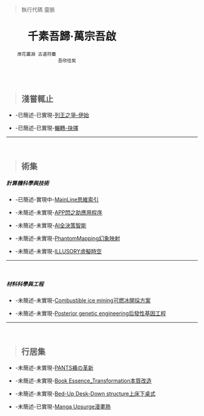 > 執行代碼 靈脈


# &emsp;&emsp;千素吾歸·萬宗吾啟
        岸花叢淵 古道符麋
                       吾欣往矣


<br />
<br />


> ## 淺嘗輒止
* -已簡述-已實現-[列王之爭-伊始](https://github.com/Lost-Monument/NeuralLine/blob/%E6%96%87%E9%9B%86%3CI%3E/%E5%88%97%E7%8E%8B%E4%B9%8B%E7%88%AD-%E4%BC%8A%E5%A7%8B.md)

* -已簡述-已實現-[輾轉-抉擇](https://github.com/Lost-Monument/NeuralLine/blob/%E6%96%87%E9%9B%86%3CI%3E/%E8%BC%BE%E8%BD%89%20%E6%8A%89%E6%93%87.md)

* * *
<br />

> ## 術集

##### 計算機科學與技術
* -已簡述-實現中-[MainLine思維索引](https://github.com/Lost-Monument/NeuralLine/tree/%E8%A1%93%E9%9B%86-COMPUTER/%E6%80%9D%E7%B6%AD%E7%B4%A2%E5%BC%95)

* -未簡述-未實現-[APP閃之助應用程序](https://github.com/Lost-Monument/NeuralLine/tree/%E8%A1%93%E9%9B%86-COMPUTER/%E9%96%83%E4%B9%8B%E5%8A%A9%E6%87%89%E7%94%A8%E7%A8%8B%E5%BA%8F)
* -未簡述-未實現-[AI全決策智能](https://github.com/Lost-Monument/NeuralLine/tree/%E8%A1%93%E9%9B%86-COMPUTER/%E5%85%A8%E6%B1%BA%E7%AD%96%E6%99%BA%E8%83%BD)

* -未簡述-未實現-[PhantomMapping幻象映射](https://github.com/Lost-Monument/NeuralLine/tree/%E8%A1%93%E9%9B%86-COMPUTER/%E5%B9%BB%E8%B1%A1%E6%98%A0%E5%B0%84)
* -未簡述-未實現-[ILLUSORY虛擬時空](https://github.com/Lost-Monument/NeuralLine/tree/%E8%A1%93%E9%9B%86-COMPUTER/%E8%99%9B%E6%93%AC%E6%99%82%E7%A9%BA)

* * *
<br />

##### 材料科學與工程
* -未簡述-未實現-[Combustible ice mining可燃冰開採方案](https://github.com/Lost-Monument/NeuralLine/tree/%E8%A1%93%E9%9B%86-MATERIAL/%E5%8F%AF%E7%87%83%E5%86%B0%E9%96%8B%E6%8E%A1%E6%96%B9%E6%A1%88)

* -未簡述-未實現-[Posterior genetic engineering后發性基因工程](https://github.com/Lost-Monument/NeuralLine/tree/%E8%A1%93%E9%9B%86-MATERIAL/%E5%90%8E%E7%99%BC%E6%80%A7%E5%9F%BA%E5%9B%A0%E5%B7%A5%E7%A8%8B)

* * *
<br />

> ## 行居集
* -未簡述-未實現-[PANTS褲の革新](https://github.com/Lost-Monument/NeuralLine/tree/%E8%A1%8C%E5%B1%85%E9%9B%86/%E8%A4%B2%E3%81%AE%E9%9D%A9%E6%96%B0)

* -未簡述-未實現-[Book Essence_Transformation本質改造](https://github.com/Lost-Monument/NeuralLine/tree/%E8%A1%8C%E5%B1%85%E9%9B%86/%E6%9C%AC%E8%B3%AA%E6%94%B9%E9%80%A0)

* -未簡述-未實現-[Bed-Up Desk-Down structure上床下桌式](https://github.com/Lost-Monument/NeuralLine/tree/%E8%A1%8C%E5%B1%85%E9%9B%86/%E4%B8%8A%E5%BA%8A%E4%B8%8B%E6%A1%8C%E5%BC%8F)

* -未簡述-已實現-[Manga Upsurge漫畫熱](https://github.com/Lost-Monument/NeuralLine/tree/%E8%A1%8C%E5%B1%85%E9%9B%86/%E6%BC%AB%E7%95%AB%E7%86%B1)

